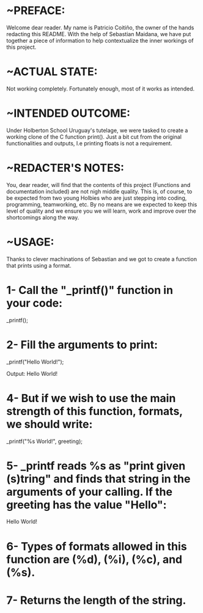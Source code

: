 # ~PREFACE:
Welcome dear reader. My name is Patricio Coitiño, the owner of the hands redacting this README. 
With the help of Sebastian Maidana, we have put together
a piece of information to help contextualize the inner workings of this project.

# ~ACTUAL STATE:
Not working completely. Fortunately enough, most of it works as intended.

# ~INTENDED OUTCOME:
Under Holberton School Uruguay's tutelage, we were tasked to create a working clone of the C function print().
Just a bit cut from the original functionalities and outputs, I.e printing floats is not a requirement.

# ~REDACTER'S NOTES:
You, dear reader, will find that the contents of this project (Functions and documentation included) are not nigh middle quality. 
This is, of course, to be expected from two young Holbies who are just stepping into coding, programming,
teamworking, etc. By no means are we expected to keep this level of quality and we ensure you we will 
learn, work and improve over the shortcomings along the way.

# ~USAGE:
Thanks to clever machinations of Sebastian and we got to create a function that prints using a format.

# 1- Call the "_printf()" function in your code:
_printf();

# 2- Fill the arguments to print:
_printf("Hello World!");

Output:
Hello World!

# 4- But if we wish to use the main strength of this function, formats, we should write:
_printf("%s World!", greeting);

# 5- _printf reads %s as "print given (s)tring" and finds that string in the arguments of your calling. If the greeting has the value "Hello":
Hello World!

# 6- Types of formats allowed in this function are (%d), (%i), (%c), and (%s).

# 7- Returns the length of the string.
